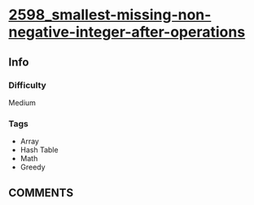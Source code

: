 # [2598_smallest-missing-non-negative-integer-after-operations](https://leetcode.com/problems/smallest-missing-non-negative-integer-after-operations)

## Info

### Difficulty

Medium

### Tags

- Array
- Hash Table
- Math
- Greedy

## __COMMENTS__

> 
